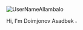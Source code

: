 <p align="left"> <img src="https://komarev.com/ghpvc/?username=UserNameAllambalo&label=Profile%20views&color=0e75b6&style=flat" alt="UserNameAllambalo" /> </p>

Hi, I'm Doimjonov Asadbek  <img src="https://media.giphy.com/media/hvRJCLFzcasrR4ia7z/giphy.gif" width="3%">
